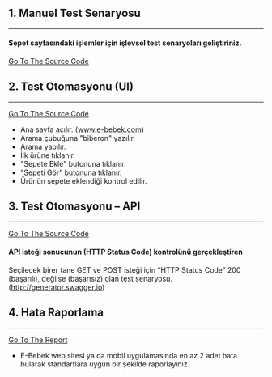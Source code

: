 ## 1. Manuel Test Senaryosu

---

#### Sepet sayfasındaki işlemler için işlevsel test senaryoları geliştiriniz.

[Go To The Source Code](https://github.com/yusufaktog/ebebek-patika.dev-qa-homework/blob/master/src/test/java/com/aktog/yusuf/qahomework/TestScenarios.feature)


## 2. Test Otomasyonu (UI)

---

[Go To The Source Code](https://github.com/yusufaktog/ebebek-patika.dev-qa-homework/blob/master/src/test/java/com/aktog/yusuf/qahomework/EbebekUITest.java)


- Ana sayfa açılır. (www.e-bebek.com)
- Arama çubuğuna "biberon" yazılır.
- Arama yapılır.
- İlk ürüne tıklanır.
- "Sepete Ekle" butonuna tıklanır.
- "Sepeti Gör” butonuna tıklanır.
- Ürünün sepete eklendiği kontrol edilir.


## 3. Test Otomasyonu – API

---
[Go To The Source Code](https://github.com/yusufaktog/ebebek-patika.dev-qa-homework/blob/master/src/test/java/com/aktog/yusuf/qahomework/SwaggerApiTest.java)


#### API isteği sonucunun (HTTP Status Code) kontrolünü gerçekleştiren 

Seçilecek birer tane GET ve POST isteği için “HTTP Status Code” 200 (başarılı), değilse (başarısız) olan test
senaryosu. (http://generator.swagger.io)




## 4. Hata Raporlama

---
[Go To The Report](https://github.com/yusufaktog/ebebek-patika.dev-qa-homework/blob/master/src/test/TestReport.md)

-  E-Bebek web sitesi ya da mobil uygulamasında en az 2 adet hata bularak standartlara uygun bir şekilde raporlayınız.